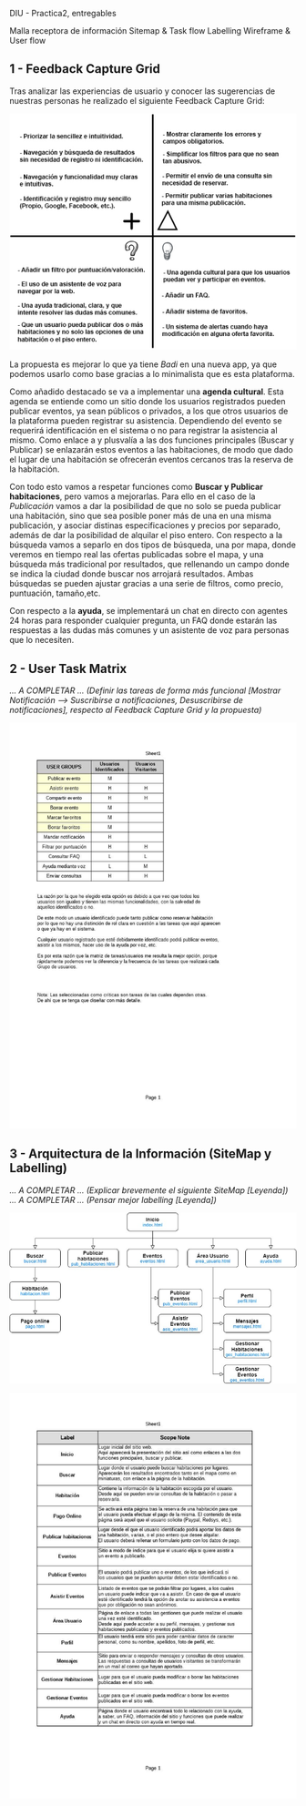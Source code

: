 DIU - Practica2, entregables

Malla receptora de información 
Sitemap & Task flow 
Labelling 
Wireframe & User flow 


1 - Feedback Capture Grid
-----

Tras analizar las experiencias de usuario y conocer las sugerencias de nuestras personas he realizado el siguiente Feedback Capture Grid:

![Feedback Capture Grid](https://github.com/Jovalga/DIU20/blob/master/P2/Feedback%20Capture%20Grid.jpg "Feedback Capture Grid")

La propuesta es mejorar lo que ya tiene *Badi* en una nueva app, ya que podemos usarlo como base gracias a lo minimalista que es esta plataforma.

Como añadido destacado se va a implementar una **agenda cultural**. Esta agenda se entiende como un sitio donde los usuarios registrados pueden publicar eventos, ya sean públicos o privados, a los que otros usuarios de la plataforma pueden registrar su asistencia. Dependiendo del evento se requerirá identificación en el sistema o no para registrar la asistencia al mismo.
Como enlace a y plusvalía a las dos funciones principales (Buscar y Publicar) se enlazarán estos eventos a las habitaciones, de modo que dado el lugar de una habitación se ofrecerán eventos cercanos tras la reserva de la habitación.

Con todo esto vamos a respetar funciones como **Buscar y Publicar habitaciones**, pero vamos a mejorarlas. Para ello en el caso de la *Publicación* vamos a dar la posibilidad de que no solo se pueda publicar una habitación, sino que sea posible poner más de una en una misma publicación, y asociar distinas especificaciones y precios por separado, además de dar la posibilidad de alquilar el piso entero.
Con respecto a la búsqueda vamos a separlo en dos tipos de búsqueda, una por mapa, donde veremos en tiempo real las ofertas publicadas sobre el mapa, y una búsqueda más tradicional por resultados, que rellenando un campo donde se indica la ciudad donde buscar nos arrojará resultados. Ambas búsquedas se pueden ajustar gracias a una serie de filtros, como precio, puntuación, tamaño,etc.

Con respecto a la **ayuda**, se implementará un chat en directo con agentes 24 horas para responder cualquier pregunta, un FAQ donde estarán las respuestas a las dudas más comunes y un asistente de voz para personas que lo necesiten.


2 - User Task Matrix
-----

*... A COMPLETAR ... (Definir las tareas de forma más funcional [Mostrar Notificación --> Suscribirse a notificaciones, Desuscribirse de notificaciones], respecto al Feedback Capture Grid y la propuesta)*


![User Task Matrix](https://github.com/Jovalga/DIU20/blob/master/P2/User%20Task%20Matrix.jpg "User Task Matrix")

3 - Arquitectura de la Información (SiteMap y Labelling)
-----

*... A COMPLETAR ... (Explicar brevemente el siguiente SiteMap [Leyenda])*
*... A COMPLETAR ... (Pensar mejor labelling [Leyenda])*

![SiteMap](https://github.com/Jovalga/DIU20/blob/master/P2/Sitemap.jpg "SiteMap")



![Labelling](https://github.com/Jovalga/DIU20/blob/master/P2/Labelling.jpg "Labelling")

